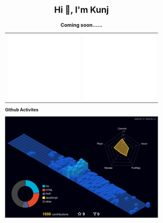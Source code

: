 
<h1 align="center">Hi 👋, I'm Kunj</h1>
<h3 align="center">Coming soon......</h3>

        
 <table align="center">
  <tr>
    <td align="center">
      <img alt="Contributions" src="https://raw.githubusercontent.com/kunjgit/github-stats/master/generated/overview.svg#gh-dark-mode-only" width="400px" height="220px" >
    </td>
    <td align="center">
        <img src ="https://raw.githubusercontent.com/kunjgit/github-stats/master/generated/languages.svg#gh-dark-mode-only" width="400px" height="220px">
    </td>
  </tr>
</table>     
        

<summary> <b>Github Activites</b></summary>

![github contributions](./profile-3d-contrib/profile-night-view.svg)
